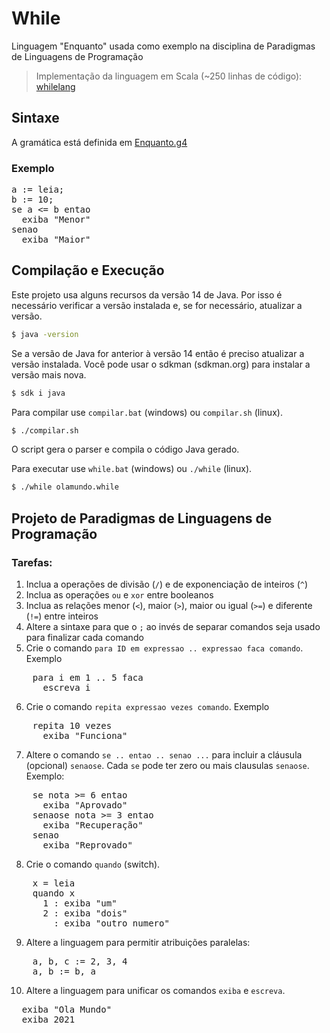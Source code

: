 While
=====

Linguagem "Enquanto" usada como exemplo na disciplina de Paradigmas de Linguagens de Programação

> Implementação da linguagem em Scala (~250 linhas de código): [whilelang](http://github.com/lrlucena/whilelang)

## Sintaxe

A gramática está definida em [Enquanto.g4](https://github.com/lrlucena/While/blob/master/src/plp/enquanto/parser/Enquanto.g4)

### Exemplo

<pre lang="Scala">
a := leia;
b := 10;
se a <= b entao
  exiba "Menor"
senao
  exiba "Maior"
</pre>

## Compilação e Execução

Este projeto usa alguns recursos da versão 14 de Java. Por isso é necessário verificar a versão instalada e, se for necessário, atualizar a versão.

````bash
$ java -version
````

Se a versão de Java for anterior à versão 14  então é preciso atualizar a versão instalada. Você pode usar o sdkman (sdkman.org) para instalar a versão mais nova.

````bash
$ sdk i java
````

Para compilar use `compilar.bat` (windows) ou `compilar.sh` (linux).

````bash
$ ./compilar.sh
````
O script gera o parser e compila o código Java gerado.

Para executar use `while.bat` (windows) ou `./while` (linux).

````bash
$ ./while olamundo.while
````

## Projeto de Paradigmas de Linguagens de Programação

### Tarefas:
1. Inclua a operações de divisão (`/`) e de exponenciação de inteiros (`^`)
2. Inclua as operações `ou` e `xor` entre booleanos
3. Inclua as relações menor (`<`), maior (`>`), maior ou igual (`>=`) e diferente (`!=`) entre inteiros
4. Altere a sintaxe para que o `;` ao invés de separar comandos seja usado para finalizar cada comando  
5. Crie o comando `para ID em expressao .. expressao faca comando`. Exemplo
<pre lang="scala">
    para i em 1 .. 5 faca
      escreva i
</pre>
6. Crie o comando `repita expressao vezes comando`. Exemplo
<pre lang="scala">
    repita 10 vezes
      exiba "Funciona"
</pre>
7. Altere o comando `se .. entao .. senao ...` para incluir a cláusula (opcional) `senaose`. Cada `se` pode ter zero ou mais clausulas `senaose`. Exemplo:
<pre lang="scala">
    se nota >= 6 entao
      exiba "Aprovado"
    senaose nota >= 3 entao
      exiba "Recuperação"
    senao
      exiba "Reprovado"
</pre>

8. Crie o comando `quando` (switch).
<pre lang="scala">
    x = leia
    quando x
      1 : exiba "um"
      2 : exiba "dois"
      _ : exiba "outro numero"
</pre>

9. Altere a linguagem para permitir atribuições paralelas:
<pre lang="scala">
    a, b, c := 2, 3, 4
    a, b := b, a
</pre>
  
10. Altere a linguagem para unificar os comandos `exiba` e `escreva`.
<pre lang="scala">
  exiba "Ola Mundo"
  exiba 2021
</pre>
